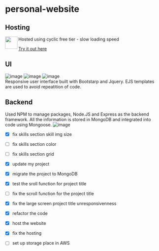 # personal-website

## Hosting
Hosted using cyclic free tier - slow loading speed
<img align="left" height="40px" src = https://www.iconpacks.net/icons/1/free-click-icon-1263-thumb.png> 

[Try it out here](https://kebing-liu-personal-website.cyclic.app/)

## UI
![image](https://user-images.githubusercontent.com/77596290/230791657-1bf53b62-09e2-487b-92cb-25b3a613b4fb.png)
![image](https://user-images.githubusercontent.com/77596290/230791630-8bf23a5b-f147-4f45-bec7-2941e9c62997.png)
![image](https://user-images.githubusercontent.com/77596290/230791647-f417f825-1a7b-4027-95b8-322b4b99842f.png)  
Responsive user interface built with Bootstarp and Jquery.
EJS templates are used to avoid repeatition of code.

## Backend
Used NPM to manage packages, Node.JS and Express as the backend framework.
All the information is stored in MongoDB and integrated into code using Mongoose.
![image](https://user-images.githubusercontent.com/77596290/230791793-3847fdd2-15fe-4359-b7b8-3cc53e1c9efd.png)




- [X] fix skills section skill img size
- [ ] fix skills section color
- [ ] fix skills section grid
- [X] update my project
- [X] migrate the project to MongoDB
- [X] test the sroll function for project title
- [ ] fix the scroll function for the project title
- [X] fix the large screen project title unresponsivenness 
- [X] refactor the code
- [X] host the website
- [X] fix the hosting
- [ ] set up storage place in AWS 



